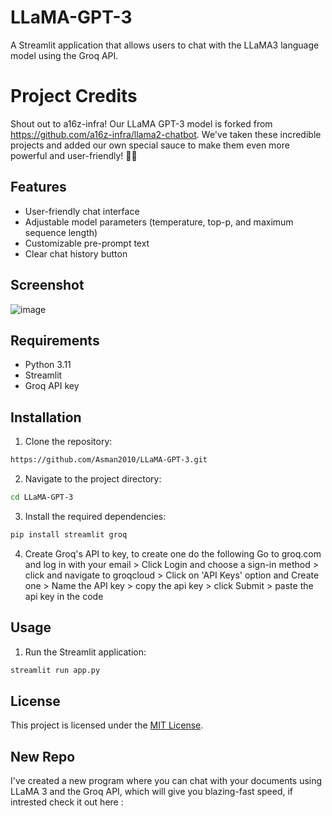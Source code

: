 # LLaMA-GPT-3

A Streamlit application that allows users to chat with the LLaMA3 language model using the Groq API.

# Project Credits

Shout out to a16z-infra! Our LLaMA GPT-3 model is forked from https://github.com/a16z-infra/llama2-chatbot. We've taken these incredible projects and added our own special sauce to make them even more powerful and user-friendly! 🧪✨

## Features

- User-friendly chat interface
- Adjustable model parameters (temperature, top-p, and maximum sequence length)
- Customizable pre-prompt text
- Clear chat history button

## Screenshot
![image](https://github.com/Asman2010/LLaMA-GPT-3/assets/142419243/8f4313bb-f2bc-43bd-94ee-98f25eb605fb)

## Requirements

- Python 3.11
- Streamlit
- Groq API key

## Installation

1. Clone the repository:

```bash
https://github.com/Asman2010/LLaMA-GPT-3.git
```

2. Navigate to the project directory:

```bash
cd LLaMA-GPT-3
```

3. Install the required dependencies:

```bash
pip install streamlit groq
```

4. Create Groq's API to key, to create one do the following
Go to groq.com and log in with your email > Click Login and choose a sign-in method > click and navigate to groqcloud > Click on 'API Keys' option and Create one > Name the API key > copy the api key > click Submit > paste the api key in the code 

## Usage

1. Run the Streamlit application:

```bash
streamlit run app.py
```

## License

This project is licensed under the [MIT License](LICENSE).

## New Repo

I've created a new program where you can chat with your documents using LLaMA 3 and the Groq API, which will give you blazing-fast speed, if intrested check it out here : 
